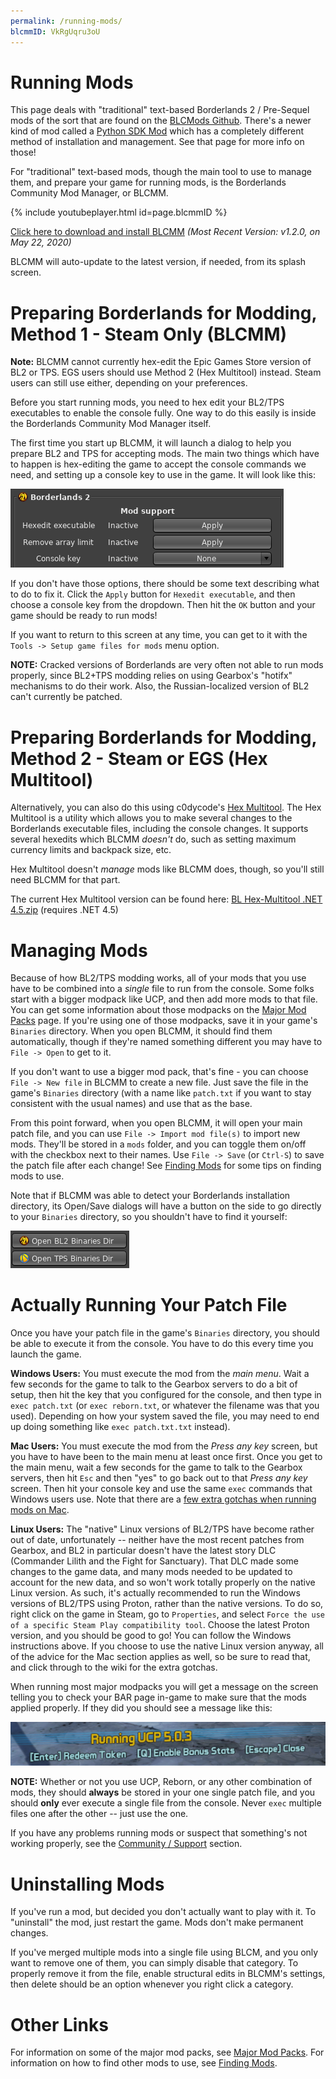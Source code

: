 ```yaml
---
permalink: /running-mods/
blcmmID: VkRgUqru3oU
---
```


# Running Mods

This page deals with "traditional" text-based Borderlands 2 / Pre-Sequel
mods of the sort that are found on the [BLCMods Github](https://github.com/BLCM/BLCMods).
There's a newer kind of mod called a [Python SDK Mod](/sdk-mods/) which
has a completely different method of installation and management.  See that
page for more info on those!

For "traditional" text-based mods, though the main tool to use to manage
them, and prepare your game for running mods, is the Borderlands Community Mod
Manager, or BLCMM.

{% include youtubeplayer.html id=page.blcmmID %}

[Click here to download and install BLCMM](https://www.nexusmods.com/borderlands2/mods/61) *(Most Recent Version: v1.2.0, on May 22, 2020)*

BLCMM will auto-update to the latest version, if needed, from its splash
screen.

# Preparing Borderlands for Modding, Method 1 - Steam Only (BLCMM)

**Note:** BLCMM cannot currently hex-edit the Epic Games Store version of
BL2 or TPS.  EGS users should use Method 2 (Hex Multitool) instead.  Steam
users can still use either, depending on your preferences.

Before you start running mods, you need to hex edit your BL2/TPS executables to
enable the console fully.  One way to do this easily is inside the
Borderlands Community Mod Manager itself.

The first time you start up BLCMM, it will launch a dialog to help you prepare
BL2 and TPS for accepting mods.  The main two things which have to happen is
hex-editing the game to accept the console commands we need, and setting up a
console key to use in the game.  It will look like this:

[![BLCMM Setup Game Files Dialog](/img/blcmm-setup-files.png)](/img/blcmm-setup-files.png)

If you don't have those options, there should be some text describing what to
do to fix it.  Click the `Apply` button for `Hexedit executable`, and then
choose a console key from the dropdown.  Then hit the `OK` button and your
game should be ready to run mods!

If you want to return to this screen at any time, you can get to it with the
`Tools -> Setup game files for mods` menu option.

**NOTE:** Cracked versions of Borderlands are very often not able to run mods
properly, since BL2+TPS modding relies on using Gearbox's "hotifx" mechanisms
to do their work.  Also, the Russian-localized version of BL2 can't currently
be patched.

# Preparing Borderlands for Modding, Method 2 - Steam or EGS (Hex Multitool)

Alternatively, you can also do this using c0dycode's [Hex Multitool](https://github.com/c0dycode/Borderlands-Hex-Multitool).
The Hex Multitool is a utility which allows you to make several changes to
the Borderlands executable files, including the console changes.  It supports
several hexedits which BLCMM *doesn't* do, such as setting maximum currency
limits and backpack size, etc.

Hex Multitool doesn't *manage* mods like BLCMM does, though, so you'll still
need BLCMM for that part.

The current Hex Multitool version can be found here: [BL Hex-Multitool .NET 4.5.zip](https://github.com/c0dycode/Borderlands-Hex-Multitool/raw/master/BL%20Hex-Multitool%20.NET%204.5.zip) (requires .NET 4.5)

# Managing Mods

Because of how BL2/TPS modding works, all of your mods that you use have to
be combined into a *single* file to run from the console.  Some folks start
with a bigger modpack like UCP, and then add more mods to that
file.  You can get some information about those modpacks on the
[Major Mod Packs](/mod-packs) page.  If you're using one of those modpacks,
save it in your game's `Binaries` directory.  When you open BLCMM, it should
find them automatically, though if they're named something different you
may have to `File -> Open` to get to it.

If you don't want to use a bigger mod pack, that's fine - you can choose
`File -> New file` in BLCMM to create a new file.  Just save the file in the
game's `Binaries` directory (with a name like `patch.txt` if you want to
stay consistent with the usual names) and use that as the base.

From this point forward, when you open BLCMM, it will open your main patch
file, and you can use `File -> Import mod file(s)` to import new mods.  They'll
be stored in a `mods` folder, and you can toggle them on/off with the checkbox
next to their names.  Use `File -> Save` (or `Ctrl-S`) to save the patch file
after each change!  See [Finding Mods](/finding-mods/) for some tips on finding
mods to use.

Note that if BLCMM was able to detect your Borderlands installation directory,
its Open/Save dialogs will have a button on the side to go directly to your
`Binaries` directory, so you shouldn't have to find it yourself:

[![BLCMM Binaries Buttons](/img/blcmm-binaries-buttons.png)](/img/blcmm-binaries-buttons.png)

# Actually Running Your Patch File

Once you have your patch file in the game's `Binaries` directory, you should
be able to execute it from the console. You have to do this every time you
launch the game.

**Windows Users:** You must execute the mod from the *main menu*.  Wait a few
seconds for the game to talk to the Gearbox servers to do a bit of setup, then
hit the key that you configured for the console, and then type in
`exec patch.txt` (or `exec reborn.txt`, or whatever the filename was that you
used).  Depending on how your system saved the file, you may need to end up
doing something like `exec patch.txt.txt` instead).

**Mac Users:** You must execute the mod from the *Press any key* screen,
but you have to have been to the main menu at least once first.  Once you get
to the main menu, wait a few seconds for the game to talk to the Gearbox servers,
then hit `Esc` and then "yes" to go back out to that *Press any key* screen.
Then hit your console key and use the same `exec` commands that Windows users
use.  Note that there are a [few extra gotchas when running mods on Mac](https://github.com/BLCM/BLCMods/wiki/Linux-and-Mac-Setup-Gotchas).

**Linux Users:** The "native" Linux versions of BL2/TPS have become rather out
of date, unfortunately -- neither have the most recent patches from Gearbox,
and BL2 in particular doesn't have the latest story DLC (Commander Lilith and
the Fight for Sanctuary).  That DLC made some changes to the game data, and
many mods needed to be updated to account for the new data, and so won't work
totally properly on the native Linux version.  As such, it's actually
recommended to run the Windows versions of BL2/TPS using Proton, rather than
the native versions.  To do so, right click on the game in Steam, go to
`Properties`, and select `Force the use of a specific Steam Play compatibility
tool`.  Choose the latest Proton version, and you should be good to go!  You
can follow the Windows instructions above.  If you choose to use the native
Linux version anyway, all of the advice for the Mac section applies as well,
so be sure to read that, and click through to the wiki for the extra gotchas.

When running most major modpacks you will get a message on the screen telling
you to check your BAR page in-game to make sure that the mods applied properly.
If they did you should see a message like this:

[![Running UCP Message](/img/running-ucp-message.png)](/img/running-ucp-message.png)

**NOTE:** Whether or not you use UCP, Reborn, or any other combination of mods,
they should **always** be stored in your one single patch file, and you should
**only** ever execute a single file from the console.  Never `exec` multiple
files one after the other -- just use the one.

If you have any problems running mods or suspect that something's not working
properly, see the [Community / Support](/community/) section.

# Uninstalling Mods

If you've run a mod, but decided you don't actually want to play with it. To
"uninstall" the mod, just restart the game. Mods don't make permanent changes.

If you've merged multiple mods into a single file using BLCM, and you only want
to remove one of them, you can simply disable that category. To properly remove
it from the file, enable structural edits in BLCMM's settings, then delete
should be an option whenever you right click a category.

# Other Links

For information on some of the major mod packs, see [Major Mod Packs](/mod-packs/).
For information on how to find other mods to use, see [Finding Mods](/finding-mods/).
